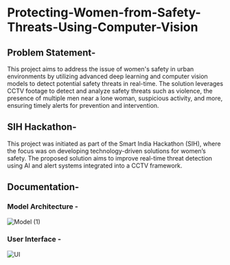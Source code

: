 # Protecting-Women-from-Safety-Threats-Using-Computer-Vision

## Problem Statement-
This project aims to address the issue of women's safety in urban environments by utilizing advanced deep learning and computer vision models to detect potential safety threats in real-time. The solution leverages CCTV footage to detect and analyze safety threats such as violence, the presence of multiple men near a lone woman, suspicious activity, and more, ensuring timely alerts for prevention and intervention.

## SIH Hackathon-
This project was initiated as part of the Smart India Hackathon (SIH), where the focus was on developing technology-driven solutions for women’s safety. The proposed solution aims to improve real-time threat detection using AI and alert systems integrated into a CCTV framework.

## Documentation-
###  Model Architecture -
![Model (1)](https://github.com/user-attachments/assets/bbc0d7ba-3181-4826-b209-05ec206660e7)

### User Interface - 
![UI](https://github.com/user-attachments/assets/c3e0773f-efef-4705-b270-065ad101c6d8)




